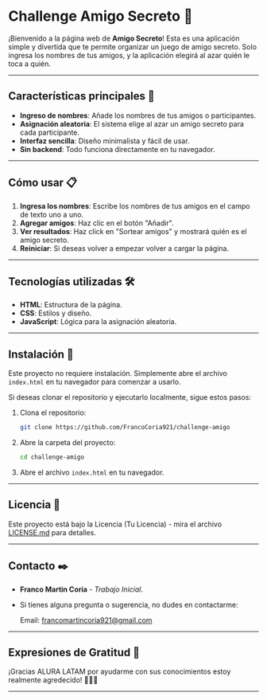 # Challenge Amigo Secreto 🎁

¡Bienvenido a la página web de **Amigo Secreto**! Esta es una aplicación simple y divertida que te permite organizar un juego de amigo secreto. Solo ingresa los nombres de tus amigos, y la aplicación elegirá al azar quién le toca a quién.

---

## Características principales 🚀

- **Ingreso de nombres**: Añade los nombres de tus amigos o participantes.
- **Asignación aleatoria**: El sistema elige al azar un amigo secreto para cada participante.
- **Interfaz sencilla**: Diseño minimalista y fácil de usar.
- **Sin backend**: Todo funciona directamente en tu navegador.

---

## Cómo usar 📋

1. **Ingresa los nombres**: Escribe los nombres de tus amigos en el campo de texto uno a uno.
2. **Agregar amigos**: Haz clic en el botón "Añadir".
3. **Ver resultados**: Haz click en "Sortear amigos" y mostrará quién es el amigo secreto.
4. **Reiniciar**: Si deseas volver a empezar volver a cargar la página.

---

## Tecnologías utilizadas 🛠️

- **HTML**: Estructura de la página.
- **CSS**: Estilos y diseño.
- **JavaScript**: Lógica para la asignación aleatoria.

---

## Instalación 🔧

Este proyecto no requiere instalación. Simplemente abre el archivo `index.html` en tu navegador para comenzar a usarlo.

Si deseas clonar el repositorio y ejecutarlo localmente, sigue estos pasos:

1. Clona el repositorio:
   ```bash
   git clone https://github.com/FrancoCoria921/challenge-amigo
2. Abre la carpeta del proyecto:
   ```bash
   cd challenge-amigo
4. Abre el archivo `index.html` en tu navegador.

---

## Licencia 📄

Este proyecto está bajo la Licencia (Tu Licencia) - mira el archivo [LICENSE.md](LICENSE.md) para detalles.

---

## Contacto ✒️

* **Franco Martin Coria** - *Trabajo Inicial*.

* Si tienes alguna pregunta o sugerencia, no dudes en contactarme:

  Email: francomartincoria921@gmail.com

---

## Expresiones de Gratitud 🎁

¡Gracias ALURA LATAM por ayudarme con sus conocimientos estoy realmente agredecido! 🎉🎉🎉


---
